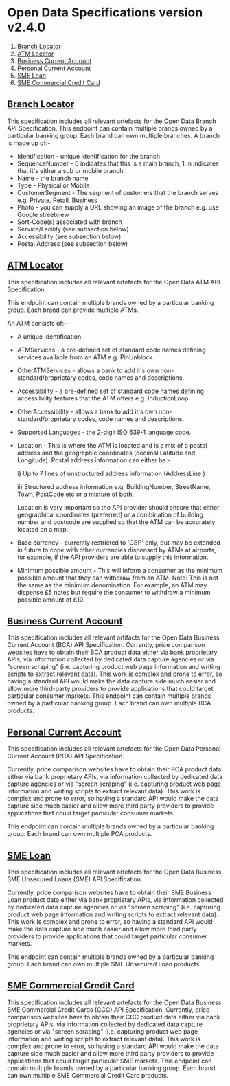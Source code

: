 # Open Data Specifications version v2.4.0 <!-- omit in toc -->

1. [Branch Locator](#branch-locator)
2. [ATM Locator](#atm-locator)
3. [Business Current Account](#business-current-account)
4. [Personal Current Account](#personal-current-account)
5. [SME Loan](#sme-loan)
6. [SME Commercial Credit Card](#sme-commercial-credit-card)

## [Branch Locator](branchlocator/branch-locator.md)

This specification includes all relevant artefacts for the Open Data Branch API Specification.
This endpoint can contain multiple brands owned by a particular banking group. Each brand can own multiple branches. 
A branch is made up of:-

* Identification - unique identification for the branch
* SequenceNumber - 0 indicates that this is a main branch, 1..n indicates that it's either a sub or mobile branch.
* Name - the branch name
* Type - Physical or Mobile
* CustomerSegment - The segment of customers that the branch serves e.g. Private, Retail, Business
* Photo - you can supply a URL showing an image of the branch e.g. use Google streetview
* Sort-Code(s) associated with branch
* Service/Facility (see subsection below)
* Accessibility (see subsection below)
* Postal Address (see subsection below)

## [ATM Locator](atmlocator/atm-locator.md)

This specification includes all relevant artefacts for the Open Data ATM API Specification.

This endpoint can contain multiple brands owned by a particular banking group. Each brand can provide multiple ATMs.

An ATM consists of:-

* A unique Identification
* ATMServices - a pre-defined set of standard code names defining services available from an ATM e.g. PinUnblock.
  
* OtherATMServices - allows a bank to add it's own non-standard/proprietary codes, code names and descriptions.
  
* Accessibility - a pre-defined set of standard code names defining accessibility features that the ATM offers e.g. InductionLoop
  
* OtherAccessibility - allows a bank to add it's own non-standard/proprietary codes, code names and descriptions.
  
* Supported Languages - the 2-digit ISO 639-1 language code.
  
* Location - This is where the ATM is located and is a mix of a postal address and the geographic coordinates (decimal Latitude and Longitude). Postal address information can either be:-
   
   i) Up to 7 lines of unstructured address information (AddressLine ) 
   
   ii) Structured address information e.g. BuildingNumber, StreetName, Town, PostCode etc or a mixture of both. 
   
   Location is very important so the API provider should ensure that either geographical coordinates (preferred) or a combination of building number and postcode are supplied so that the ATM can be accurately located on a map.
  
* Base currency - currently restricted to 'GBP' only, but may be extended in future to cope with other currencies dispensed by ATMs at airports, for example, if the API providers are able to supply this information.
  
* Minimum possible amount - This will inform a consumer as the minimum possible amount that they can withdraw from an ATM. Note: This is not the same as the minimum denomination. For example, an ATM may dispense £5 notes but require the consumer to withdraw a minimum possible amount of £10.


## [Business Current Account](bca/business-current-account.md) 

This specification includes all relevant artifacts for the Open Data Business Current Account (BCA) API Specification.
Currently, price comparison websites have to obtain their BCA product data either via bank proprietary APIs, via information collected by dedicated data capture agencies or via "screen scraping" (i.e. capturing product web page information and writing scripts to extract relevant data). This work is complex and prone to error, so having a standard API would make the data capture side much easier and allow more third-party providers to provide applications that could target particular consumer markets.
This endpoint can contain multiple brands owned by a particular banking group. Each brand can own multiple BCA products.

## [Personal Current Account](pca/personal-current-account.md)

This specification includes all relevant artefacts for the Open Data Personal Current Account (PCA) API Specification.

Currently, price comparison websites have to obtain their PCA product data either via bank proprietary APIs, via information collected by dedicated data capture agencies or via "screen scraping" (i.e. capturing product web page information and writing scripts to extract relevant data). This work is complex and prone to error, so having a standard API would make the data capture side much easier and allow more third party providers to provide applications that could target particular consumer markets.

This endpoint can contain multiple brands owned by a particular banking group. Each brand can own multiple PCA products.


## [SME Loan](smeloan/sme-loan.md)

This specification includes all relevant artefacts for the Open Data Business SME Unsecured Loans (SME) API Specification.

Currently, price comparison websites have to obtain their SME Business Loan product data either via bank proprietary APIs, via information collected by dedicated data capture agencies or via "screen scraping" (i.e. capturing product web page information and writing scripts to extract relevant data). This work is complex and prone to error, so having a standard API would make the data capture side much easier and allow more third party providers to provide applications that could target particular consumer markets.

This endpoint can contain multiple brands owned by a particular banking group. Each brand can own multiple SME Unsecured Loan products.


## [SME Commercial Credit Card](smeccc/sme-commercial-credit-card.md)

This specification includes all relevant artefacts for the Open Data Business SME Commercial Credit Cards (CCC) API Specification.
Currently, price comparison websites have to obtain their CCC product data either via bank proprietary APIs, via information collected by dedicated data capture agencies or via "screen scraping" (i.e. capturing product web page information and writing scripts to extract relevant data). This work is complex and prone to error, so having a standard API would make the data capture side much easier and allow more third party providers to provide applications that could target particular SME markets.
This endpoint can contain multiple brands owned by a particular banking group. Each brand can own multiple SME Commercial Credit Card products.
